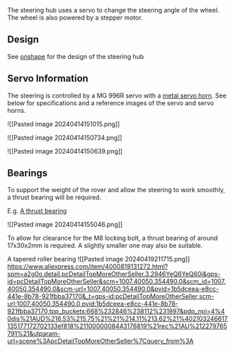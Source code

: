 
The steering hub uses a servo to change the steering angle of the wheel. The wheel is also 
powered by a stepper motor.


## Design

See [onshape](https://cad.onshape.com/documents/da87380dfc760eabf2f06877/w/1d429f4ac545adbf5aee356f/e/864ff94d3637bf56852b30f0?renderMode=0&uiState=661b65679db77b31b85dea08) for the design of the steering hub

## Servo Information

The steering is controlled by a MG 996R servo with a [metal servo horn](https://www.aliexpress.com/i/32966238529.html). See below for specifications and a reference images of the servo and servo horns.

![[Pasted image 20240414151015.png]]

![[Pasted image 20240414150734.png]]

![[Pasted image 20240414150639.png]]


## Bearings

To support the weight of the rover and allow the steering to work smoothly, a thrust bearing will be required.

E.g. [A thrust bearing](https://www.aliexpress.com/item/1005004695778540.html?spm=a2g0o.productlist.main.5.453130f530f5ui&algo_pvid=32007e36-d648-4822-af42-b37c0f2925aa&algo_exp_id=32007e36-d648-4822-af42-b37c0f2925aa-2&pdp_npi=4%40dis%21AUD%213.51%213.51%21%21%212.26%212.26%21%402103251317130733483756067e07dd%2112000030131963119%21sea%21AU%212279765791%21&curPageLogUid=Ur1PIK88TFAn&utparam-url=scene%3Asearch%7Cquery_from%3A)

![[Pasted image 20240414155046.png]]

To allow for clearance for the M8 locking bolt, a thrust bearing of around 17x30x2mm is required. A slightly smaller one may also be suitable.

A tapered roller bearing
![[Pasted image 20240419211715.png]]
https://www.aliexpress.com/item/4000819131272.html?spm=a2g0o.detail.pcDetailTopMoreOtherSeller.3.2946YeQ6YeQ60i&gps-id=pcDetailTopMoreOtherSeller&scm=1007.40050.354490.0&scm_id=1007.40050.354490.0&scm-url=1007.40050.354490.0&pvid=1b5dceea-e8cc-441e-8b78-921fbba37170&_t=gps-id:pcDetailTopMoreOtherSeller,scm-url:1007.40050.354490.0,pvid:1b5dceea-e8cc-441e-8b78-921fbba37170,tpp_buckets:668%232846%238112%231997&pdp_npi=4%40dis%21AUD%216.53%215.75%21%21%214.11%213.62%21%402103246617135177172702133ef818%2110000008443176819%21rec%21AU%212279765791%21&utparam-url=scene%3ApcDetailTopMoreOtherSeller%7Cquery_from%3A






